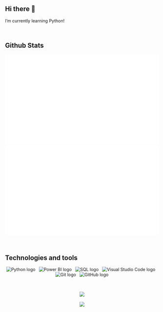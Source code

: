 ## Hi there 👋
I’m currently learning Python! 

<br>
<!-- GITHUB STATUS -->

## Github Stats


<div align="center">
  
<a href="https://github.com/wanderson-blima/GitHub_Stats_Transparent">
  
![Stats Overview](https://raw.githubusercontent.com/wanderson-blima/GitHub_Stats_Transparent/output/generated/overview.svg)
![Most Used Languages](https://raw.githubusercontent.com/wanderson-blima/GitHub_Stats_Transparent/output/generated/languages.svg)

</a>
</div>
<br>

<!-- TECNOLOGIAS -->
## Technologies and tools
<div align="center">

<a name="learning-now"></a>

<img src="https://img.shields.io/badge/Python-0A0C10?logo=python&logoColor=3A76A8" alt="Python logo" title="Python" height="20" />
&nbsp;
<img src="https://img.shields.io/badge/Power%20BI-0A0C10?logo=power%20bi" alt="Power BI logo" title="Power BI" height="20" />
&nbsp;
<img src="https://img.shields.io/badge/SQL-0A0C10?logo=microsoft%20sql%20server" alt="SQL logo" title="SQL" height="20" />
&nbsp;
<img src="https://img.shields.io/badge/VS%20Code-0A0C10?logo=visual-studio-code&logoColor=007ACC" alt="Visual Studio Code logo" title="Visual Studio Code" height="20" />
&nbsp;
<img src="https://img.shields.io/badge/Git-0A0C10?logo=git&logoColor=F05032" alt="Git logo" title="Git" height="20" />
&nbsp;
<img src="https://img.shields.io/badge/GitHub-0A0C10?logo=github&logoColor=FFFFFF" alt="GitHub logo" title="GitHub" height="20" />

<a name="learning-next"></a>
  
</div>
<br>
<br>

<!-- REDES SOCIAIS -->
<div align="center">
    <a href="https://www.linkedin.com/in/wanderson-blima/" target="_blank"><img src="https://img.shields.io/badge/-LinkedIn-%230077B5?style=for-the-badge&logo=linkedin&logoColor=white" height="25" target="_blank"></a>
  
  ![](https://visitor-badge.glitch.me/badge?page_id=wanderson-blima)
</div>
